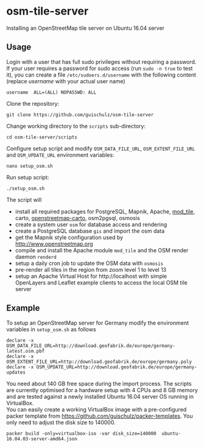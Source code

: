 osm-tile-server
===============
Installing an OpenStreetMap tile server on Ubuntu 16.04 server

Usage
-----

Login with a user that has full sudo privileges without requiring a password. If your user requires a password for sudo access (run `sudo -n true` to test it), you can create a file `/etc/sudoers.d/username` with the following content (replace *username* with your actual user name)

    username  ALL=(ALL) NOPASSWD: ALL

Clone the repository:

    git clone https://github.com/guischulz/osm-tile-server

Change working directory to the `scripts` sub-directory:

    cd osm-tile-server/scripts

Configure setup script and modify `OSM_DATA_FILE_URL`,  `OSM_EXTENT_FILE_URL` and `OSM_UPDATE_URL` environment variables:

    nano setup_osm.sh

Run setup script:

    ./setup_osm.sh

The script will
- install all required packages for PostgreSQL, Mapnik, Apache, [mod_tile](https://github.com/SomeoneElseOSM/mod_tile), carto, [openstreetmap-carto](https://github.com/gravitystorm/openstreetmap-carto), osm2pgsql, osmosis
- create a system user `osm` for database access and rendering
- create a PostgreSQL database `gis` and import the osm data
- get the Mapnik style configuration used by http://www.openstreetmap.org
- compile and install the Apache module `mod_tile` and the OSM render daemon `renderd`
- setup a daily cron job to update the OSM data with `osmosis`
- pre-render all tiles in the region from zoom level 1 to level 13
- setup an Apache Virtual Host for http://localhost with simple OpenLayers and Leaflet example clients to access the local OSM tile server


Example
-------
To setup an OpenStreetMap server for Germany modify the environment variables in `setup_osm.sh` as follows

    declare -x OSM_DATA_FILE_URL=http://download.geofabrik.de/europe/germany-latest.osm.pbf
    declare -x OSM_EXTENT_FILE_URL=http://download.geofabrik.de/europe/germany.poly
    declare -x OSM_UPDATE_URL=http://download.geofabrik.de/europe/germany-updates

You need about 140 GB free space during the import process. The scripts are currently optimised for a hardware setup with 4 CPUs and 8 GB memory and are tested against a newly installed Ubuntu 16.04 server OS running in VirtualBox.  
You can easily create a working VirtualBox image with a pre-configured packer template from https://github.com/guischulz/packer-templates. You only need to adjust the disk size to 140000.

    packer build -only=virtualbox-iso -var disk_size=140000  ubuntu-16.04.03-server-amd64.json
